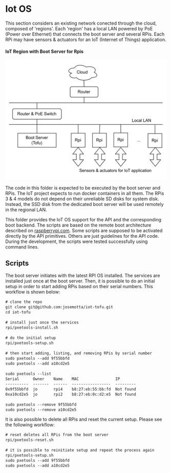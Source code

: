 # Iot OS

This section considers an existing network conected through the cloud, composed of 'regions'. Each 'region' has a local LAN powered by PoE (Power over Ethernet) that connects the boot server and several RPis. Each RPi may have sensors & actuators for an IoT (Internet of Things) application.

#### IoT Region with Boot Server for Rpis

![Region](region.png)

The code in this folder is expected to be executed by the boot server and RPis. The IoT project expects to run docker containers in all them. The RPis 3 & 4 models do not depend on their unreliable SD disks for system disk. Instead, the SSD disk from the dedicated boot server will be used remotely in the regional LAN.

This folder provides the IoT OS support for the API and the corresponding boot backend. The scripts are based on the remote boot architecture described on [raspberrypi.com](https://www.raspberrypi.com/documentation/computers/remote-access.html#using-pxetools). Some scripts are supposed to be activated directly by the API primitives. Others are just guidelines for the API code. During the development, the scripts were tested successfully using command lines.

## Scripts

The boot server initiates with the latest RPI OS installed. The services are installed just once at the boot server. Then, it is possible to do an initial setup in order to start adding RPis based on their serial numbers. This workflow is shown below:

```
# clone the repo
git clone git@github.com:josemotta/iot-tofu.git
cd iot-tofu

# install just once the services
rpi/pxetools-install.sh

# do the initial setup
rpi/pxetools-setup.sh

# then start adding, listing, and removing RPis by serial number
sudo pxetools --add 9f55bbfd
sudo pxetools --add a10cd2e5

sudo pxetools --list
Serial      Owner    Name    MAC                IP
----------  -------  ------  -----------------  ---------
0x9f55bbfd  jo       rpi4    b8:27:eb:55:bb:fd  Not found
0xa10cd2e5  jo       rpi2    b8:27:eb:0c:d2:e5  Not found

sudo pxetools --remove 9f55bbfd
sudo pxetools --remove a10cd2e5
```

It is also possible to delete all RPis and reset the current setup. Please see the following workflow:

```
# reset deletes all RPis from the boot server
rpi/pxetools-reset.sh

# it is possible to reinitiate setup and repeat the process again
rpi/pxetools-setup.sh
sudo pxetools --add 9f55bbfd
sudo pxetools --add a10cd2e5
```
